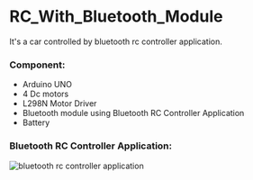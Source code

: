 # RC_With_Bluetooth_Module
It's a car controlled by bluetooth rc controller application.
### Component:
- Arduino UNO
- 4 Dc motors
- L298N Motor Driver 
- Bluetooth module using Bluetooth RC Controller Application
- Battery 

### Bluetooth RC Controller Application:
![bluetooth rc controller application ](https://user-images.githubusercontent.com/92521186/193158390-97d58a3b-27ab-49c6-808e-18155599cb63.jpg)
